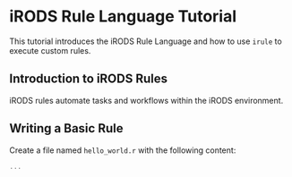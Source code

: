 # iRODS Rule Language Tutorial

This tutorial introduces the iRODS Rule Language and how to use `irule` to execute custom rules.

## Introduction to iRODS Rules

iRODS rules automate tasks and workflows within the iRODS environment.

## Writing a Basic Rule

Create a file named `hello_world.r` with the following content:
```cpp
...
```